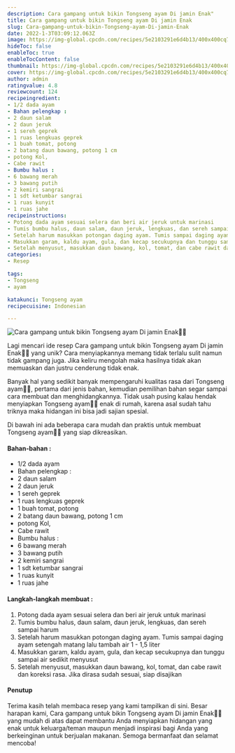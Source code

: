 ```yaml
---
description: Cara gampang untuk bikin Tongseng ayam Di jamin Enak"
title: Cara gampang untuk bikin Tongseng ayam Di jamin Enak
slug: Cara-gampang-untuk-bikin-Tongseng-ayam-Di-jamin-Enak
date: 2022-1-3T03:09:12.063Z
image: https://img-global.cpcdn.com/recipes/5e2103291e6d4b13/400x400cq70/photo.jpg
hideToc: false
enableToc: true
enableTocContent: false
thumbnail: https://img-global.cpcdn.com/recipes/5e2103291e6d4b13/400x400cq70/photo.jpg
cover: https://img-global.cpcdn.com/recipes/5e2103291e6d4b13/400x400cq70/photo.jpg
author: admin
ratingvalue: 4.8
reviewcount: 124
recipeingredient:
- 1/2 dada ayam
- Bahan pelengkap :
- 2 daun salam
- 2 daun jeruk
- 1 sereh geprek
- 1 ruas lengkuas geprek
- 1 buah tomat, potong
- 2 batang daun bawang, potong 1 cm
- potong Kol,
- Cabe rawit
- Bumbu halus :
- 6 bawang merah
- 3 bawang putih
- 2 kemiri sangrai
- 1 sdt ketumbar sangrai
- 1 ruas kunyit
- 1 ruas jahe
recipeinstructions:
- Potong dada ayam sesuai selera dan beri air jeruk untuk marinasi
- Tumis bumbu halus, daun salam, daun jeruk, lengkuas, dan sereh sampai harum
- Setelah harum masukkan potongan daging ayam. Tumis sampai daging ayam setengah matang lalu tambah air 1 - 1,5 liter
- Masukkan garam, kaldu ayam, gula, dan kecap secukupnya dan tunggu sampai air sedikit menyusut
- Setelah menyusut, masukkan daun bawang, kol, tomat, dan cabe rawit dan koreksi rasa. Jika dirasa sudah sesuai, siap disajikan
categories:
- Resep

tags:
- Tongseng
- ayam

katakunci: Tongseng ayam
recipecuisine: Indonesian

---
```


![Cara gampang untuk bikin Tongseng ayam Di jamin Enak👩‍🍳](https://img-global.cpcdn.com/recipes/5e2103291e6d4b13/400x400cq70/photo.jpg)

Lagi mencari ide resep Cara gampang untuk bikin Tongseng ayam Di jamin Enak👩‍🍳 yang unik? Cara menyiapkannya memang tidak terlalu sulit namun tidak gampang juga. Jika keliru mengolah maka hasilnya tidak akan memuaskan dan justru cenderung tidak enak.

Banyak hal yang sedikit banyak mempengaruhi kualitas rasa dari Tongseng ayam👩‍🍳, pertama dari jenis bahan, kemudian pemilihan bahan segar sampai cara membuat dan menghidangkannya. Tidak usah pusing kalau hendak menyiapkan Tongseng ayam👩‍🍳 enak di rumah, karena asal sudah tahu triknya maka hidangan ini bisa jadi sajian spesial.

Di bawah ini ada beberapa cara mudah dan praktis untuk membuat Tongseng ayam👩‍🍳 yang siap dikreasikan.

<!--inarticleads1-->

#### Bahan-bahan :

- 1/2 dada ayam
- Bahan pelengkap :
- 2 daun salam
- 2 daun jeruk
- 1 sereh geprek
- 1 ruas lengkuas geprek
- 1 buah tomat, potong
- 2 batang daun bawang, potong 1 cm
- potong Kol,
- Cabe rawit
- Bumbu halus :
- 6 bawang merah
- 3 bawang putih
- 2 kemiri sangrai
- 1 sdt ketumbar sangrai
- 1 ruas kunyit
- 1 ruas jahe

<!--inarticleads2-->

#### Langkah-langkah membuat :

1. Potong dada ayam sesuai selera dan beri air jeruk untuk marinasi
1. Tumis bumbu halus, daun salam, daun jeruk, lengkuas, dan sereh sampai harum
1. Setelah harum masukkan potongan daging ayam. Tumis sampai daging ayam setengah matang lalu tambah air 1 - 1,5 liter
1. Masukkan garam, kaldu ayam, gula, dan kecap secukupnya dan tunggu sampai air sedikit menyusut
1. Setelah menyusut, masukkan daun bawang, kol, tomat, dan cabe rawit dan koreksi rasa. Jika dirasa sudah sesuai, siap disajikan

#### Penutup

Terima kasih telah membaca resep yang kami tampilkan di sini. Besar harapan kami, Cara gampang untuk bikin Tongseng ayam Di jamin Enak👩‍🍳 yang mudah di atas dapat membantu Anda menyiapkan hidangan yang enak untuk keluarga/teman maupun menjadi inspirasi bagi Anda yang berkeinginan untuk berjualan makanan. Semoga bermanfaat dan selamat mencoba!